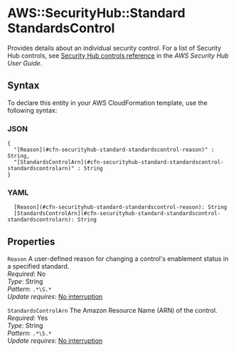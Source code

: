 # AWS::SecurityHub::Standard StandardsControl<a name="aws-properties-securityhub-standard-standardscontrol"></a>

Provides details about an individual security control\. For a list of Security Hub controls, see [Security Hub controls reference](https://docs.aws.amazon.com/securityhub/latest/userguide/securityhub-controls-reference.html) in the *AWS Security Hub User Guide*\.

## Syntax<a name="aws-properties-securityhub-standard-standardscontrol-syntax"></a>

To declare this entity in your AWS CloudFormation template, use the following syntax:

### JSON<a name="aws-properties-securityhub-standard-standardscontrol-syntax.json"></a>

```
{
  "[Reason](#cfn-securityhub-standard-standardscontrol-reason)" : String,
  "[StandardsControlArn](#cfn-securityhub-standard-standardscontrol-standardscontrolarn)" : String
}
```

### YAML<a name="aws-properties-securityhub-standard-standardscontrol-syntax.yaml"></a>

```
  [Reason](#cfn-securityhub-standard-standardscontrol-reason): String
  [StandardsControlArn](#cfn-securityhub-standard-standardscontrol-standardscontrolarn): String
```

## Properties<a name="aws-properties-securityhub-standard-standardscontrol-properties"></a>

`Reason`  <a name="cfn-securityhub-standard-standardscontrol-reason"></a>
A user\-defined reason for changing a control's enablement status in a specified standard\.  
*Required*: No  
*Type*: String  
*Pattern*: `.*\S.*`  
*Update requires*: [No interruption](https://docs.aws.amazon.com/AWSCloudFormation/latest/UserGuide/using-cfn-updating-stacks-update-behaviors.html#update-no-interrupt)

`StandardsControlArn`  <a name="cfn-securityhub-standard-standardscontrol-standardscontrolarn"></a>
The Amazon Resource Name \(ARN\) of the control\.  
*Required*: Yes  
*Type*: String  
*Pattern*: `.*\S.*`  
*Update requires*: [No interruption](https://docs.aws.amazon.com/AWSCloudFormation/latest/UserGuide/using-cfn-updating-stacks-update-behaviors.html#update-no-interrupt)